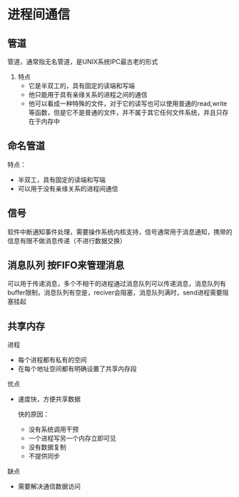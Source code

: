 # 进程间通信

## 管道

管道，通常指无名管道，是UNIX系统IPC最古老的形式

1. 特点
   - 它是半双工的，具有固定的读端和写端
   - 他只能用于具有亲缘关系的进程之间的通信
   - 他可以看成一种特殊的文件，对于它的读写也可以使用普通的read,write等函数，但是它不是普通的文件，并不属于其它任何文件系统，并且只存在于内存中

## 命名管道

特点：

- 半双工，具有固定的读端和写端
- 可以用于没有亲缘关系的进程间通信

## 信号

软件中断通知事件处理，需要操作系统内核支持，信号通常用于消息通知，携带的信息有限不做消息传递（不进行数据交换）

## 消息队列 按FIFO来管理消息

可以用于传递消息，多个不相干的进程通过消息队列可以传递消息，消息队列有buffer限制，消息队列有空是，reciver会阻塞，消息队列满时，send进程需要阻塞挂起

## 共享内存

进程

- 每个进程都有私有的空间
- 在每个地址空间都有明确设置了共享内存段

优点

- 速度快，方便共享数据

  快的原因：

  - 没有系统调用干预
  - 一个进程写另一个内存立即可见
  - 没有数据复制
  - 不提供同步

缺点

- 需要解决通信数据访问

